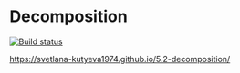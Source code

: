 # Decomposition

[![Build status](https://ci.appveyor.com/api/projects/status/05intlx06ogfx3qa?svg=true)](https://ci.appveyor.com/project/Svetlana-Kutyeva1974/5-2-decomposition)

https://svetlana-kutyeva1974.github.io/5.2-decomposition/
